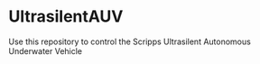 # UltrasilentAUV
Use this repository to control the Scripps Ultrasilent Autonomous Underwater Vehicle

